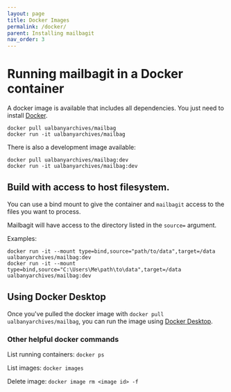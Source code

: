 ```yaml
---
layout: page
title: Docker Images
permalink: /docker/
parent: Installing mailbagit
nav_order: 3
---
```


# Running mailbagit in a Docker container

A docker image is available that includes all dependencies. You just need to install [Docker](https://docs.docker.com/get-docker/).

```
docker pull ualbanyarchives/mailbag
docker run -it ualbanyarchives/mailbag
```

There is also a development image available:

```
docker pull ualbanyarchives/mailbag:dev
docker run -it ualbanyarchives/mailbag:dev
```

## Build with access to host filesystem.

You can use a bind mount to give the container and `mailbagit` access to the files you want to process.

Mailbagit will have access to the directory listed in the `source=` argument.

Examples:
```
docker run -it --mount type=bind,source="path/to/data",target=/data ualbanyarchives/mailbag:dev
docker run -it --mount type=bind,source="C:\Users\Me\path\to\data",target=/data ualbanyarchives/mailbag:dev
```

## Using Docker Desktop

Once you've pulled the docker image with `docker pull ualbanyarchives/mailbag`, you can run the image using [Docker Desktop](https://www.docker.com/products/docker-desktop/).


### Other helpful docker commands

List running containers: `docker ps`

List images: `docker images`

Delete image: `docker image rm <image id> -f`
